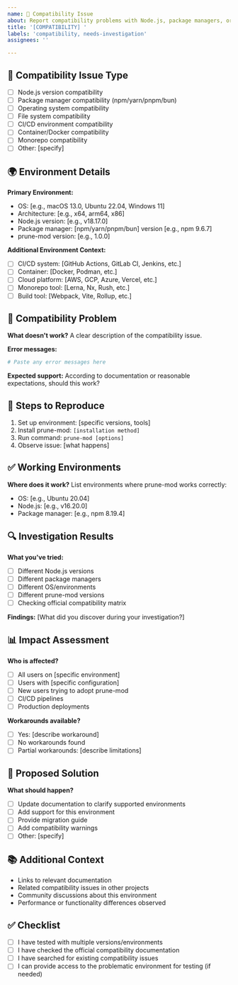 ```yaml
---
name: 🔄 Compatibility Issue
about: Report compatibility problems with Node.js, package managers, or environments
title: '[COMPATIBILITY] '
labels: 'compatibility, needs-investigation'
assignees: ''

---
```


## 🔄 Compatibility Issue Type
- [ ] Node.js version compatibility
- [ ] Package manager compatibility (npm/yarn/pnpm/bun)
- [ ] Operating system compatibility
- [ ] File system compatibility
- [ ] CI/CD environment compatibility
- [ ] Container/Docker compatibility
- [ ] Monorepo compatibility
- [ ] Other: [specify]

## 🌍 Environment Details
**Primary Environment:**
- OS: [e.g., macOS 13.0, Ubuntu 22.04, Windows 11]
- Architecture: [e.g., x64, arm64, x86]
- Node.js version: [e.g., v18.17.0]
- Package manager: [npm/yarn/pnpm/bun] version [e.g., npm 9.6.7]
- prune-mod version: [e.g., 1.0.0]

**Additional Environment Context:**
- [ ] CI/CD system: [GitHub Actions, GitLab CI, Jenkins, etc.]
- [ ] Container: [Docker, Podman, etc.]
- [ ] Cloud platform: [AWS, GCP, Azure, Vercel, etc.]
- [ ] Monorepo tool: [Lerna, Nx, Rush, etc.]
- [ ] Build tool: [Webpack, Vite, Rollup, etc.]

## 🐛 Compatibility Problem
**What doesn't work?**
A clear description of the compatibility issue.

**Error messages:**
```bash
# Paste any error messages here
```

**Expected support:**
According to documentation or reasonable expectations, should this work?

## 🔄 Steps to Reproduce
1. Set up environment: [specific versions, tools]
2. Install prune-mod: `[installation method]`
3. Run command: `prune-mod [options]`
4. Observe issue: [what happens]

## ✅ Working Environments
**Where does it work?**
List environments where prune-mod works correctly:
- OS: [e.g., Ubuntu 20.04]
- Node.js: [e.g., v16.20.0]
- Package manager: [e.g., npm 8.19.4]

## 🔍 Investigation Results
**What you've tried:**
- [ ] Different Node.js versions
- [ ] Different package managers
- [ ] Different OS/environments
- [ ] Different prune-mod versions
- [ ] Checking official compatibility matrix

**Findings:**
[What did you discover during your investigation?]

## 📊 Impact Assessment
**Who is affected?**
- [ ] All users on [specific environment]
- [ ] Users with [specific configuration]
- [ ] New users trying to adopt prune-mod
- [ ] CI/CD pipelines
- [ ] Production deployments

**Workarounds available?**
- [ ] Yes: [describe workaround]
- [ ] No workarounds found
- [ ] Partial workarounds: [describe limitations]

## 🎯 Proposed Solution
**What should happen?**
- [ ] Update documentation to clarify supported environments
- [ ] Add support for this environment
- [ ] Provide migration guide
- [ ] Add compatibility warnings
- [ ] Other: [specify]

## 📚 Additional Context
- Links to relevant documentation
- Related compatibility issues in other projects
- Community discussions about this environment
- Performance or functionality differences observed

## ✅ Checklist
- [ ] I have tested with multiple versions/environments
- [ ] I have checked the official compatibility documentation
- [ ] I have searched for existing compatibility issues
- [ ] I can provide access to the problematic environment for testing (if needed)
